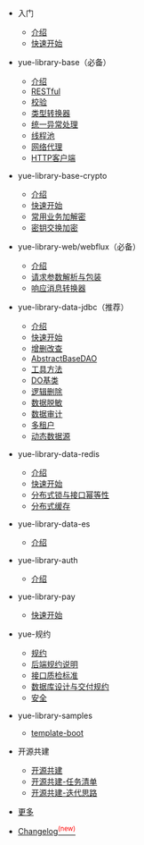 * 入门

  * [介绍](README.md "SpringBoot增强库yue-library入门介绍")
  * [快速开始](quickstart.md "快速使用yue-library")

* yue-library-base（必备）

  * [介绍](base/介绍.md "yue-library-base介绍")
  * [RESTful](base/RESTful.md)
  * [校验](base/校验.md "校验框架")
  * [类型转换器](base/类型转换器.md)
  * [统一异常处理](base/统一异常处理.md)
  * [线程池](base/线程池.md)
  * [网络代理](base/网络代理.md)
  * [HTTP客户端](base/HTTP客户端.md)

* yue-library-base-crypto

  * [介绍](base-crypto/介绍.md "yue-library-base-crypto介绍")
  * [快速开始](base-crypto/快速开始.md "yue-library-base-crypto快速开始")
  * [常用业务加解密](base-crypto/常用业务加解密.md "yue-library-base-crypto常用业务加解密")
  * [密钥交换加密](base-crypto/密钥交换加密.md "密钥交换加密")

* yue-library-web/webflux（必备）

  * [介绍](web/介绍.md "yue-library-web/webflux介绍")
  * [请求参数解析与包装](web/请求参数解析与包装.md)
  * [响应消息转换器](web/响应消息转换器.md)

* yue-library-data-jdbc（推荐）

  * [介绍](data/jdbc/介绍.md "yue-library-data-jdbc介绍")
  * [快速开始](data/jdbc/快速开始.md "yue-library-data-jdbc快速开始")
  * [增删改查](data/jdbc/增删改查.md)
  * [AbstractBaseDAO](data/jdbc/AbstractBaseDAO.md)
  * [工具方法](data/jdbc/工具方法.md "yue-library-data-jdbc工具方法")
  * [DO基类](data/jdbc/DO基类.md "yue-library-data-jdbcDO基类")
  * [逻辑删除](data/jdbc/逻辑删除.md "yue-library-data-jdbc逻辑删除")
  * [数据脱敏](data/jdbc/数据脱敏.md)
  * [数据审计](data/jdbc/数据审计.md)
  * [多租户](data/jdbc/多租户.md)
  * [动态数据源](data/jdbc/动态数据源.md)

* yue-library-data-redis

  * [介绍](data/redis/介绍.md "yue-library-data-redis介绍")
  * [快速开始](data/redis/快速开始.md "yue-library-data-redis快速开始")
  * [分布式锁与接口幂等性](data/redis/分布式锁与接口幂等性.md "yue-library-data-redis分布式锁与接口幂等性")
  * [分布式缓存](data/redis/分布式缓存.md "yue-library-data-redis分布式缓存")

* yue-library-data-es

  * [介绍](data/es/介绍.md "yue-library-data-es介绍")

* yue-library-auth

  * [介绍](auth/介绍.md "yue-library-auth介绍")

* yue-library-pay

  * [快速开始](pay/快速开始.md "yue-library-pay快速开始")

* yue-规约

  * [规约](规约/规约.md)
  * [后端规约说明](规约/后端规约说明.md)
  * [接口质检标准](规约/接口质检标准.md)
  * [数据库设计与交付规约](规约/数据库设计与交付规约.md)
  * [安全](规约/安全.md)

* yue-library-samples

  * [template-boot](samples/template-boot.md)

* 开源共建

  * [开源共建](开源共建/开源共建.md)
  * [开源共建-任务清单](开源共建/开源共建-任务清单.md)
  * [开源共建-迭代思路](开源共建/开源共建-迭代思路.md)

* [更多](更多.md)
* [Changelog<sup style="color:red">(new)<sup>](changelog.md)